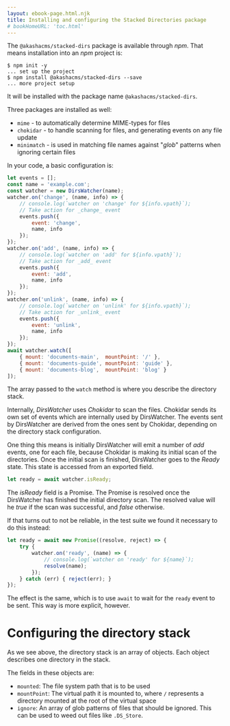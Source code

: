 ```yaml
---
layout: ebook-page.html.njk
title: Installing and configuring the Stacked Directories package
# bookHomeURL: 'toc.html'
---
```


The `@akashacms/stacked-dirs` package is available through _npm_.  That means installation into an _npm_ project is:

```
$ npm init -y
... set up the project
$ npm install @akashacms/stacked-dirs --save
... more project setup
```

It will be installed with the package name `@akashacms/stacked-dirs`.

Three packages are installed as well:  

* `mime` - to automatically determine MIME-types for files
* `chokidar` - to handle scanning for files, and generating events on any file update
* `minimatch` - is used in matching file names against "_glob_" patterns when ignoring certain files

In your code, a basic configuration is:

```js
let events = [];
const name = 'example.com';
const watcher = new DirsWatcher(name);
watcher.on('change', (name, info) => {
    // console.log(`watcher on 'change' for ${info.vpath}`);
    // Take action for _change_ event
    events.push({
        event: 'change',
        name, info
    });
});
watcher.on('add', (name, info) => {
    // console.log(`watcher on 'add' for ${info.vpath}`);
    // Take action for _add_ event
    events.push({
        event: 'add',
        name, info
    });
});
watcher.on('unlink', (name, info) => {
    // console.log(`watcher on 'unlink' for ${info.vpath}`);
    // Take action for _unlink_ event
    events.push({
        event: 'unlink',
        name, info
    });
});
await watcher.watch([
    { mount: 'documents-main',  mountPoint: '/' },
    { mount: 'documents-guide', mountPoint: 'guide' },
    { mount: 'documents-blog',  mountPoint: 'blog' }
]);
```

The array passed to the `watch` method is where you describe the directory stack.

Internally, _DirsWatcher_ uses _Chokidar_ to scan the files.  Chokidar sends its own set of events which are internally used by DirsWatcher.  The events sent by DirsWatcher are derived from the ones sent by Chokidar, depending on the directory stack configuration.

One thing this means is initially DirsWatcher will emit a number of _add_ events, one for each file, because Chokidar is making its initial scan of the directories.  Once the initial scan is finished, DirsWatcher goes to the _Ready_ state.  This state is accessed from an exported field.

```js
let ready = await watcher.isReady;
```

The _isReady_ field is a Promise.  The Promise is resolved once the DirsWatcher has finished the initial directory scan.  The resolved value will he _true_ if the scan was successful, and _false_ otherwise.

If that turns out to not be reliable, in the test suite we found it necessary to do this instead:

```js
let ready = await new Promise((resolve, reject) => {
    try {
        watcher.on('ready', (name) => {
            // console.log(`watcher on 'ready' for ${name}`);
            resolve(name); 
        });
    } catch (err) { reject(err); }
});
```

The effect is the same, which is to use `await` to wait for the `ready` event to be sent.  This way is more explicit, however.

# Configuring the directory stack

As we see above, the directory stack is an array of objects.  Each object describes one directory in the stack.

The fields in these objects are:

* `mounted`: The file system path that is to be used
* `mountPoint`: The virtual path it is mounted to, where `/` represents a directory mounted at the root of the virtual space
* `ignore`: An array of glob patterns of files that should be ignored.  This can be used to weed out files like `.DS_Store`.




